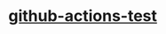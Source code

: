 # [github-actions-test](https://medium.com/@alex_bormotov/creating-ci-cd-pipeline-with-github-actions-and-aws-elastic-beanstalk-e641c7884c06?sk=7c43de93b4b09e4272aad083c8e231c9)

